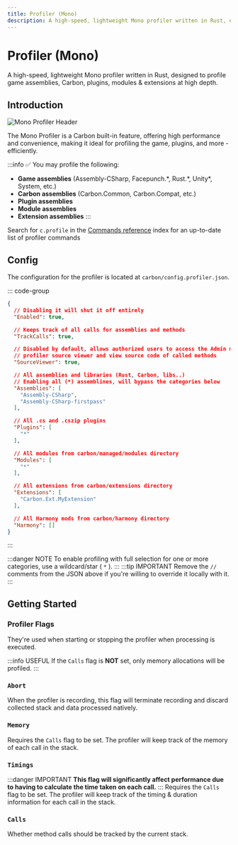 ```yaml
---
title: Profiler (Mono)
description: A high-speed, lightweight Mono profiler written in Rust, designed to profile game assemblies, Carbon, plugins, modules & extensions at high depth.
---
```


# Profiler (Mono)

A high-speed, lightweight Mono profiler written in Rust, designed to profile game assemblies, Carbon,
plugins, modules & extensions at high depth.

## Introduction

![Mono Profiler Header](/misc/mono-profiler-header.webp)

The Mono Profiler is a Carbon built-in feature, offering high performance and convenience, making it ideal for profiling
the game, plugins, and more - efficiently.

:::info ✅ You may profile the following:

* **Game assemblies** (Assembly-CSharp, Facepunch.\*, Rust.\*, Unity\*, System, etc.)
* **Carbon assemblies** (Carbon.Common, Carbon.Compat, etc.)
* **Plugin assemblies**
* **Module assemblies**
* **Extension assemblies**
  :::

Search for `c.profile` in the [Commands reference](../../references/commands) index for an up-to-date list of profiler
commands

## Config

The configuration for the profiler is located at `carbon/config.profiler.json`.

::: code-group

```json [config.profiler.json]
{
  // Disabling it will shut it off entirely
  "Enabled": true,

  // Keeps track of all calls for assemblies and methods
  "TrackCalls": true,

  // Disabled by default, allows authorized users to access the Admin module
  // profiler source viewer and view source code of called methods
  "SourceViewer": true,

  // All assemblies and libraries (Rust, Carbon, libs..)
  // Enabling all (*) assemblines, will bypass the categories below
  "Assemblies": [
    "Assembly-CSharp",
    "Assembly-CSharp-firstpass"
  ],

  // All .cs and .cszip plugins
  "Plugins": [
    "*"
  ],

  // All modules from carbon/managed/modules directory
  "Modules": [
    "*"
  ],

  // All extensions from carbon/extensions directory
  "Extensions": [
    "Carbon.Ext.MyExtension"
  ],

  // All Harmony mods from carbon/harmony directory
  "Harmony": []
}
```

:::

:::danger NOTE
To enable profiling with full selection for one or more categories, use a wildcard/star ( `*` ).
:::
:::tip IMPORTANT
Remove the `//` comments from the JSON above if you're willing to override it locally with it.
:::

## Getting Started

### Profiler Flags

They're used when starting or stopping the profiler when processing is executed.

:::info USEFUL
If the `Calls` flag is **NOT** set, only memory allocations will be profiled.
:::

### `Abort`

When the profiler is recording, this flag will terminate recording and discard collected stack and data processed
natively.

### `Memory`

Requires the `Calls` flag to be set. The profiler will keep track of the memory of each call in the stack.

### `Timings`

:::danger IMPORTANT
**This flag will significantly affect performance due to having to calculate the time taken on each call.**
:::
Requires the `Calls` flag to be set. The profiler will keep track of the timing & duration information for each call in
the stack.

### `Calls`

Whether method calls should be tracked by the current stack.
